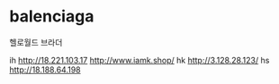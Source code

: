 # balenciaga
헬로월드 브라더

ih http://18.221.103.17 http://www.iamk.shop/
hk http://3.128.28.123/
hs http://18.188.64.198
